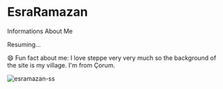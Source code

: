# EsraRamazan
Informations About Me

Resuming...

😄 Fun fact about me: I love steppe very very much so the background of the site is my village. I'm from Çorum. 

![esramazan-ss](https://user-images.githubusercontent.com/46358535/144651825-dd30aeda-adb9-4d30-b6af-d1ba36d785dd.jpg)

